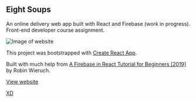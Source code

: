 ## Eight Soups

An online delivery web app built with React and Firebase (work in progress). Front-end developer course assignment.

![Image of website](https://github.com/kristofferlarberg/eight-soups/raw/main/public/images/eightsoups.png)

This project was bootstrapped with [Create React App](https://github.com/facebook/create-react-app).

Built with much help from [A Firebase in React Tutorial for Beginners [2019]](https://www.robinwieruch.de/complete-firebase-authentication-react-tutorial) by Robin Wieruch.

[View website](https://kristofferlarberg.se/eight-soups/)

[XD](https://xd.adobe.com/view/6c03e00e-5288-4290-98cc-03948f8161d9-3950/)